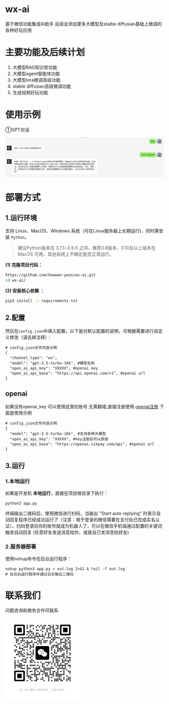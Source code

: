 # wx-ai
基于微信功能集成AI助手.后续会添加更多大模型及stalbe diffusian基础上微调的各种好玩应用


# 主要功能及后续计划
 1. 大模型RAG知识库功能
 2. 大模型agent智能体功能
 3. 大模型lora微调高级功能
 4. stable diffusian高级微调功能
 5. 生成视频好玩功能

# 使用示例

①GPT对话

<img src="assets/img.png" alt="GPT对话"/>


# 部署方式

## 1.运行环境

支持 Linux、MacOS、Windows 系统（可在Linux服务器上长期运行)，同时需安装 `Python`。

> 建议Python版本在 3.7.1~3.9.X 之间，推荐3.8版本，3.10及以上版本在 MacOS 可用，其他系统上不确定能否正常运行。

**(1) 克隆项目代码：**

```bash
https://github.com/heawon-yoon/wx-ai.git
cd wx-ai/
```

**(2) 安装核心依赖 ：**

```bash
pip3 install -r requirements.txt
```

## 2.配置


然后在`config.json`中填入配置，以下是对默认配置的说明，可根据需要进行自定义修改（请去掉注释）：

```shell
# config.json文件内容示例
{
  "channel_type": "wx",
  "model": "gpt-3.5-turbo-16k", #模型名称
  "open_ai_api_key": "XXXXX", #openai key
  "open_ai_api_base": "https://api.openai.com/v1", #openai url
}
```
## openai 
如果没有openai_key 可以使用这里的账号.无需翻墙,直接注册使用
[openai注册](https://openai.vikpay.com)
下面是使用示例
```
# config.json文件内容示例
{
  "model": "gpt-3.5-turbo-16k", #支持各种大模型
  "open_ai_api_key": "XXXXX", #key注册后可以获取
  "open_ai_api_base": "https://openai.vikpay.com/api", #openai url
}
```

## 3.运行

### 1.本地运行

如果是开发机 **本地运行**，直接在项目根目录下执行：

```shell
python3 app.py
```

终端输出二维码后，使用微信进行扫码，当输出 "Start auto replying" 时表示自动回复程序已经成功运行了（注意：用于登录的微信需要在支付处已完成实名认证）。扫码登录后你的账号就成为机器人了，可以在微信手机端通过配置的关键词触发自动回复 (任意好友发送消息给你，或是自己发消息给好友)

### 2.服务器部署

使用nohup命令在后台运行程序：

```
nohup python3 app.py > out.log 2>&1 & tail -f out.log      
# 在后台运行程序并通过日志输出二维码
```

# 联系我们

问题咨询和商务合作可联系

 <img src="assets/WechatIMG802.jpeg" width="240" alt="微信二维码"/>